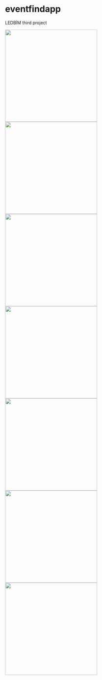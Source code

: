 # eventfindapp

LEDBİM third project

<p float="left">
  <img src="https://github.com/user-attachments/assets/cbcda024-8955-458a-945f-7fd79b3b9807" width="300" />
  <img src="https://github.com/user-attachments/assets/7f106eb3-28f4-4ed4-b5ef-45cf78b23b96" width="300" />
  <img src="https://github.com/user-attachments/assets/01a00cad-41f9-49fa-b3ef-4ace0559922c" width="300" />
  <img src="https://github.com/user-attachments/assets/7d21041c-c5ca-4513-879a-0ddf2a7866fd" width="300" />
  <img src="https://github.com/user-attachments/assets/ad7b68a8-8ac7-4342-8769-d2a2a764665d" width="300" />
  <img src="https://github.com/user-attachments/assets/ccd0e69c-5f5e-4036-9ac4-8f42c3c40671" width="300" />
  <img src="https://github.com/user-attachments/assets/60649f39-2e98-4f4b-8628-6dbe06d5a874" width="300" />
</p>


